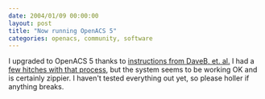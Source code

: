 ```yaml
---
date: 2004/01/09 00:00:00
layout: post
title: "Now running OpenACS 5"
categories: openacs, community, software
---
```


I upgraded to OpenACS 5 thanks to [instructions from DaveB, et. al.](http://openacs.org/projects/openacs/5.0/upgrade-463-50) I had a [few hitches with that process](http://openacs.org/forums/message-view?message_id=145889), but the system seems to be working OK and is certainly zippier. I haven't tested everything out yet, so please holler if anything breaks.
